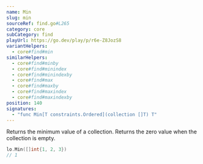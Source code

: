 ```yaml
---
name: Min
slug: min
sourceRef: find.go#L265
category: core
subCategory: find
playUrl: https://go.dev/play/p/r6e-Z8JozS8
variantHelpers:
  - core#find#min
similarHelpers:
  - core#find#minby
  - core#find#minindex
  - core#find#minindexby
  - core#find#max
  - core#find#maxby
  - core#find#maxindex
  - core#find#maxindexby
position: 140
signatures:
  - "func Min[T constraints.Ordered](collection []T) T"
---
```


Returns the minimum value of a collection. Returns the zero value when the collection is empty.

```go
lo.Min([]int{1, 2, 3})
// 1
```


